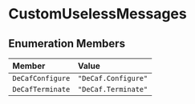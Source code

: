 # CustomUselessMessages

## Enumeration Members

| Member | Value |
| :------ | :------ |
| `DeCafConfigure` | `"DeCaf.Configure"` |
| `DeCafTerminate` | `"DeCaf.Terminate"` |
